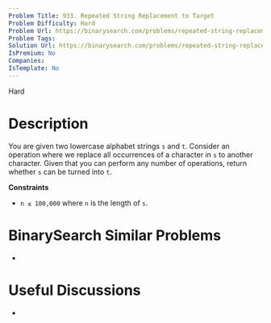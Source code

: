 ```yaml
---
Problem Title: 933. Repeated String Replacement to Target
Problem Difficulty: Hard
Problem Url: https://binarysearch.com/problems/repeated-string-replacement-to-target/
Problem Tags: 
Solution Url: https://binarysearch.com/problems/repeated-string-replacement-to-target/solutions/
IsPremium: No
Companies: 
IsTemplate: No
---
```


<span style="color: ;">Hard</span>

# Description

You are given two lowercase alphabet strings `s` and `t`. Consider an operation where we replace all occurrences of a character in `s` to another character. Given that you can perform any number of operations, return whether `s` can be turned into `t`.

**Constraints**
- `n ≤ 100,000` where `n` is the length of `s`.

# BinarySearch Similar Problems

- []()

# Useful Discussions

- []()
